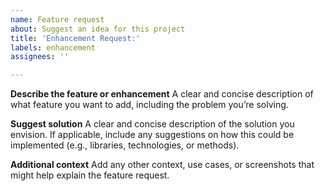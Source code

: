```yaml
---
name: Feature request
about: Suggest an idea for this project
title: 'Enhancement Request:'
labels: enhancement
assignees: ''

---
```


**Describe the feature or enhancement**
A clear and concise description of what feature you want to add, including the problem you’re solving.

**Suggest solution**
A clear and concise description of the solution you envision. If applicable, include any suggestions on how this could be implemented (e.g., libraries, technologies, or methods).

**Additional context**
Add any other context, use cases, or screenshots that might help explain the feature request.
